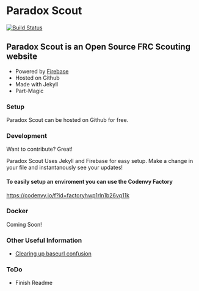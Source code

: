 # Paradox Scout
[![Build Status](https://travis-ci.org/Paradox2102/paradox_scout.svg?branch=gh-pages)](https://travis-ci.org/Paradox2102/paradox_scout)

## Paradox Scout is an Open Source FRC Scouting website
  - Powered by [Firebase](https://firebase.google.com/)
  - Hosted on Github
  - Made with Jekyll
  - Part-Magic

### Setup

Paradox Scout can be hosted on Github for free.

### Development

Want to contribute? Great!

Paradox Scout Uses Jekyll and Firebase for easy setup.
Make a change in your file and instantanously see your updates!

#### To easily setup an enviroment you can use the Codenvy Factory 
https://codenvy.io/f?id=factoryhwp1rln1b26vq11k

### Docker
Coming Soon!



### Other Useful Information

* [Clearing up baseurl confusion](https://byparker.com/blog/2014/clearing-up-confusion-around-baseurl/)

### ToDo

 - Finish Readme
